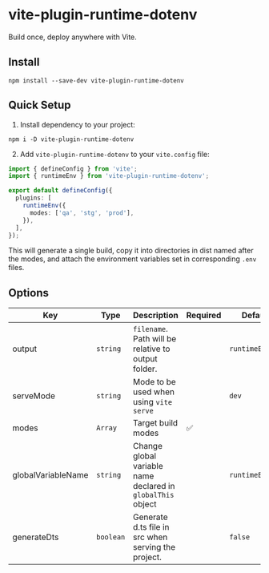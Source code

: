# vite-plugin-runtime-dotenv

Build once, deploy anywhere with Vite.

## Install

```
npm install --save-dev vite-plugin-runtime-dotenv
```

## Quick Setup

1. Install dependency to your project:

```
npm i -D vite-plugin-runtime-dotenv
```

2. Add `vite-plugin-runtime-dotenv` to your `vite.config` file:

```ts
import { defineConfig } from 'vite';
import { runtimeEnv } from 'vite-plugin-runtime-dotenv';

export default defineConfig({
  plugins: [
    runtimeEnv({
      modes: ['qa', 'stg', 'prod'],
    }),
  ],
});
```

This will generate a single build, copy it into directories in dist named after the modes, and attach the environment variables set in corresponding `.env` files.

## Options

<table>
  <thead>
    <th>Key</th>
    <th>Type</th>
    <th>Description</th>
    <th>Required</th>
    <th>Default</th>
  </thead>
  <tbody>
    <tr>
      <td>output</td>
      <td><code>string</code></td>
      <td><code>filename</code>. Path will be relative to output folder.</td>
      <td></td>
      <td><code>runtimeEnv.js</code></td>
    </tr>
    <tr>
      <td>serveMode</td>
      <td><code>string</code></td>
      <td>Mode to be used when using <code>vite serve</code></td>
      <td></td>
      <td><code>dev</code></td>
    </tr>
    <tr>
      <td>modes</td>
      <td><code>Array<string></code></td>
      <td>Target build modes</td>
      <td>✅</td>
      <td></td>
    </tr>
    <tr>
      <td>globalVariableName</td>
      <td><code>string</code></td>
      <td>Change global variable name declared in <code>globalThis</code> object</td>
      <td></td>
      <td><code>runtimeEnv</code></td>
    </tr>
    <tr>
      <td>generateDts</td>
      <td><code>boolean</code></td>
      <td>Generate d.ts file in src when serving the project.</td>
      <td></td>
      <td><code>false</code></td>
    </tr>
  </tbody>
</table>
